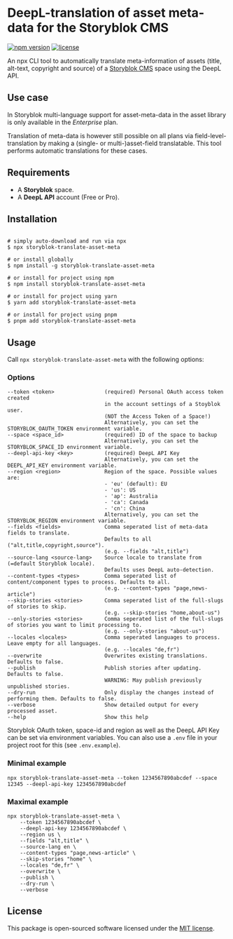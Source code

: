# DeepL-translation of asset meta-data for the Storyblok CMS

[![npm version](https://img.shields.io/npm/v/storyblok-translate-asset-meta.svg)](https://www.npmjs.com/package/storyblok-translate-asset-meta)
[![license](https://img.shields.io/github/license/webflorist/storyblok-translate-asset-meta)](https://github.com/webflorist/storyblok-translate-asset-meta/blob/main/LICENSE)

An npx CLI tool to automatically translate meta-information of assets (title, alt-text, copyright and source) of a [Storyblok CMS](https://www.storyblok.com) space using the DeepL API.

## Use case

In Storyblok multi-language support for asset-meta-data in the asset library is only available in the _Enterprise_ plan.

Translation of meta-data is however still possible on all plans via field-level-translation by making a (single- or multi-)asset-field translatable. This tool performs automatic translations for these cases.

## Requirements

- A **Storyblok** space.
- A **DeepL API** account (Free or Pro).

## Installation

```shell

# simply auto-download and run via npx
$ npx storyblok-translate-asset-meta

# or install globally
$ npm install -g storyblok-translate-asset-meta

# or install for project using npm
$ npm install storyblok-translate-asset-meta

# or install for project using yarn
$ yarn add storyblok-translate-asset-meta

# or install for project using pnpm
$ pnpm add storyblok-translate-asset-meta
```

## Usage

Call `npx storyblok-translate-asset-meta` with the following options:

### Options

```text
--token <token>                (required) Personal OAuth access token created
                               in the account settings of a Stoyblok user.
                               (NOT the Access Token of a Space!)
                               Alternatively, you can set the STORYBLOK_OAUTH_TOKEN environment variable.
--space <space_id>             (required) ID of the space to backup
                               Alternatively, you can set the STORYBLOK_SPACE_ID environment variable.
--deepl-api-key <key>          (required) DeepL API Key
                               Alternatively, you can set the DEEPL_API_KEY environment variable.
--region <region>              Region of the space. Possible values are:
                               - 'eu' (default): EU
                               - 'us': US
                               - 'ap': Australia
                               - 'ca': Canada
                               - 'cn': China
                               Alternatively, you can set the STORYBLOK_REGION environment variable.
--fields <fields>              Comma seperated list of meta-data fields to translate.
                               Defaults to all ("alt,title,copyright,source").
                               (e.g. --fields "alt,title")
--source-lang <source-lang>    Source locale to translate from (=default Storyblok locale).
                               Defaults uses DeepL auto-detection.
--content-types <types>        Comma seperated list of content/component types to process. Defaults to all.
                               (e.g. --content-types "page,news-article")
--skip-stories <stories>       Comma seperated list of the full-slugs of stories to skip.
                               (e.g. --skip-stories "home,about-us")
--only-stories <stories>       Comma seperated list of the full-slugs of stories you want to limit processing to.
                               (e.g. --only-stories "about-us")
--locales <locales>            Comma seperated languages to process. Leave empty for all languages.
                               (e.g. --locales "de,fr")
--overwrite                    Overwrites existing translations. Defaults to false.
--publish                      Publish stories after updating. Defaults to false.
                               WARNING: May publish previously unpublished stories.
--dry-run                      Only display the changes instead of performing them. Defaults to false.
--verbose                      Show detailed output for every processed asset.
--help                         Show this help
```

Storyblok OAuth token, space-id and region as well as the DeepL API Key can be set via environment variables. You can also use a `.env` file in your project root for this (see `.env.example`).

### Minimal example

```shell
npx storyblok-translate-asset-meta --token 1234567890abcdef --space 12345 --deepl-api-key 1234567890abcdef
```

### Maximal example

```shell
npx storyblok-translate-asset-meta \
    --token 1234567890abcdef \
    --deepl-api-key 1234567890abcdef \
    --region us \
    --fields "alt,title" \
    --source-lang en \
    --content-types "page,news-article" \
    --skip-stories "home" \
    --locales "de,fr" \
    --overwrite \
    --publish \
    --dry-run \
    --verbose
```

## License

This package is open-sourced software licensed under the [MIT license](https://github.com/webflorist/storyblok-translate-asset-meta/blob/main/LICENSE).
